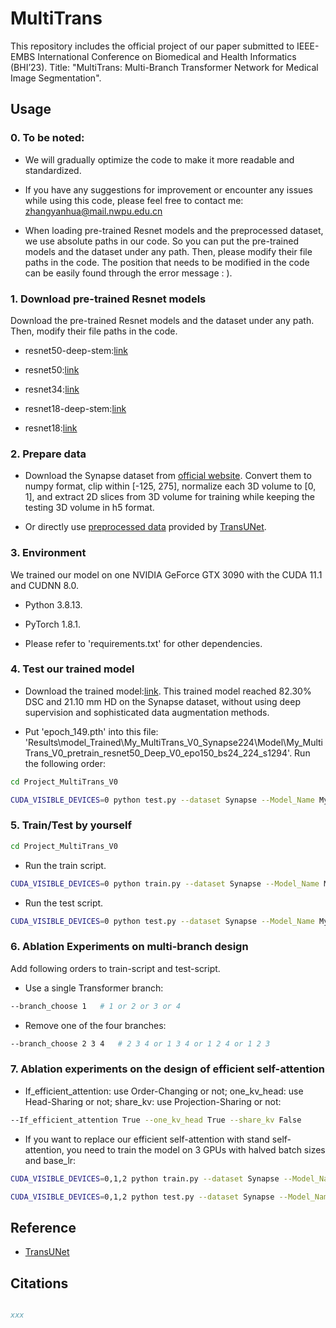 # MultiTrans
This repository includes the official project of our paper submitted to IEEE-EMBS International Conference on Biomedical and Health Informatics (BHI’23). Title: "MultiTrans: Multi-Branch Transformer Network for Medical Image Segmentation".

## Usage

### 0. To be noted:

- We will gradually optimize the code to make it more readable and standardized.

- If you have any suggestions for improvement or encounter any issues while using this code, please feel free to contact me: zhangyanhua@mail.nwpu.edu.cn

- When loading pre-trained Resnet models and the preprocessed dataset, we use absolute paths in our code. So you can put the pre-trained models and the dataset under any path. Then, please modify their file paths in the code. The position that needs to be modified in the code can be easily found through the error message : ).

### 1. Download pre-trained Resnet models

Download the pre-trained Resnet models and the dataset under any path. Then, modify their file paths in the code.

- resnet50-deep-stem:[link](https://drive.google.com/file/d/1OktRGqZ15dIyB2YTySLfOVtprerHgbef/view?usp=sharing)

- resnet50:[link](https://drive.google.com/file/d/1fUAuRfewRpaS5mFX_IQqrE2syEn9PXrv/view?usp=sharing)

- resnet34:[link](https://drive.google.com/file/d/18Erx_ISMt1XMjJlgl4SQsr-iMvcN-7bZ/view?usp=sharing)

- resnet18-deep-stem:[link](https://drive.google.com/file/d/1q1VBV37acIte0GynoS054BWfwwdx1NiZ/view?usp=sharing)

- resnet18:[link](https://drive.google.com/file/d/1LCybGjJ_d-nALvciBBkZil_XfO-7ptAE/view?usp=sharing)

### 2. Prepare data

- Download the Synapse dataset from [official website](https://www.synapse.org/#!Synapse:syn3193805/wiki/217789). Convert them to numpy format, clip within [-125, 275], normalize each 3D volume to [0, 1], and extract 2D slices from 3D volume for training while keeping the testing 3D volume in h5 format.

- Or directly use [preprocessed data](https://drive.google.com/file/d/1XjHzJageFKFN7Tg-6F2NJz2sj9hSLPK0/view?usp=sharing) provided by [TransUNet](https://github.com/Beckschen/TransUNet).

### 3. Environment

We trained our model on one NVIDIA GeForce GTX 3090 with the CUDA 11.1 and CUDNN 8.0.

- Python 3.8.13.

- PyTorch 1.8.1. 

- Please refer to 'requirements.txt' for other dependencies.

### 4. Test our trained model 

- Download the trained model:[link](https://drive.google.com/file/d/1HXqO9r_wmfIHzg0l0q8V5EC1cVyl-HCu/view?usp=sharing). This trained model reached 82.30% DSC and 21.10 mm HD on the Synapse dataset, without using deep supervision and sophisticated data augmentation methods. 

- Put 'epoch_149.pth' into this file: 'Results\model_Trained\My_MultiTrans_V0_Synapse224\Model\My_MultiTrans_V0_pretrain_resnet50_Deep_V0_epo150_bs24_224_s1294'. Run the following order:

```bash
cd Project_MultiTrans_V0
```

```bash
CUDA_VISIBLE_DEVICES=0 python test.py --dataset Synapse --Model_Name My_MultiTrans_V0 --branch_in_channels 128 256 512 512 1024 --branch_out_channels 256 --branch_key_channels 8 16 32 64 128 --branch_choose 1 2 3 4 --seed 1294
```

### 5. Train/Test by yourself

```bash
cd Project_MultiTrans_V0
```

- Run the train script.

```bash
CUDA_VISIBLE_DEVICES=0 python train.py --dataset Synapse --Model_Name My_MultiTrans_V0 --branch_in_channels 128 256 512 512 1024 --branch_out_channels 256 --branch_key_channels 8 16 32 64 128 --branch_choose 1 2 3 4 --seed 1294
```

- Run the test script.

```bash
CUDA_VISIBLE_DEVICES=0 python test.py --dataset Synapse --Model_Name My_MultiTrans_V0 --branch_in_channels 128 256 512 512 1024 --branch_out_channels 256 --branch_key_channels 8 16 32 64 128 --branch_choose 1 2 3 4 --seed 1294
```

### 6. Ablation Experiments on multi-branch design

Add following orders to train-script and test-script.

- Use a single Transformer branch:

```bash
--branch_choose 1   # 1 or 2 or 3 or 4
```

- Remove one of the four branches:

```bash
--branch_choose 2 3 4   # 2 3 4 or 1 3 4 or 1 2 4 or 1 2 3 
```
### 7. Ablation experiments on the design of efficient self-attention

- If_efficient_attention: use Order-Changing or not; one_kv_head: use Head-Sharing or not; share_kv: use Projection-Sharing or not:

```bash
--If_efficient_attention True --one_kv_head True --share_kv False   
```

- If you want to replace our efficient self-attention with stand self-attention, you need to train the model on 3 GPUs with halved batch sizes and base_lr:

```bash
CUDA_VISIBLE_DEVICES=0,1,2 python train.py --dataset Synapse --Model_Name My_MultiTrans_V0 --branch_in_channels 128 256 512 512 1024 --branch_out_channels 256 --branch_key_channels 8 16 32 64 128 --branch_choose 1 2 3 4 --If_efficient_attention False --n_gpu 3 --batch_size 4 --base_lr 0.005 --seed 1294
```

```bash
CUDA_VISIBLE_DEVICES=0,1,2 python test.py --dataset Synapse --Model_Name My_MultiTrans_V0 --branch_in_channels 128 256 512 512 1024 --branch_out_channels 256 --branch_key_channels 8 16 32 64 128 --branch_choose 1 2 3 4 --If_efficient_attention False --n_gpu 3 --batch_size 4 --base_lr 0.005 --seed 1294
```

## Reference
* [TransUNet](https://github.com/Beckschen/TransUNet)

## Citations

```bibtex

xxx

```
